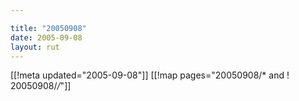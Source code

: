 ```yaml
---

title: "20050908"
date: 2005-09-08
layout: rut
---
```


[[!meta updated="2005-09-08"]]
[[!map pages="20050908/* and ! 20050908/*/*"]]
